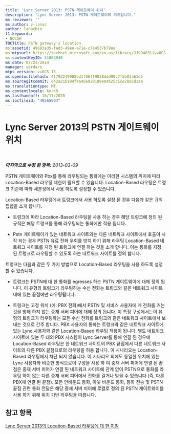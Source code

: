 ```yaml
---
title: 'Lync Server 2013: PSTN 게이트웨이 위치'
description: 'Lync Server 2013: PSTN 게이트웨이의 위치입니다.'
ms.reviewer: ''
ms.author: v-lanac
author: lanachin
f1.keywords:
- NOCSH
TOCTitle: PSTN gateway's location
ms:assetid: 49693a35-fad3-49ee-a71e-c7e4537b79aa
ms:mtpsurl: https://technet.microsoft.com/en-us/library/JJ994031(v=OCS.15)
ms:contentKeyID: 51803940
ms.date: 07/23/2014
manager: serdars
mtps_version: v=OCS.15
ms.openlocfilehash: 4f793249908bd1f064f9038ddd90c7f5b01a61d5
ms.sourcegitcommit: d42a21b194f4a45e828188e04b25c1ce28a5d1ae
ms.translationtype: MT
ms.contentlocale: ko-KR
ms.lasthandoff: 10/17/2020
ms.locfileid: "48565604"
---
```

# <a name="pstn-gateways-location-in-lync-server-2013"></a>Lync Server 2013의 PSTN 게이트웨이 위치

<div data-xmlns="http://www.w3.org/1999/xhtml">

<div class="topic" data-xmlns="http://www.w3.org/1999/xhtml" data-msxsl="urn:schemas-microsoft-com:xslt" data-cs="https://msdn.microsoft.com/">

<div data-asp="https://msdn2.microsoft.com/asp">



</div>

<div id="mainSection">

<div id="mainBody">

<span> </span>

_**마지막으로 수정 된 항목:** 2013-03-09_

PSTN 게이트웨이와 Pbx를 통해 라우팅되는 통화에는 이러한 시스템의 위치에 따라 Location-Based 라우팅 제한이 필요할 수 있습니다. Location-Based 라우팅은 트렁크 기준에 따라 세분성에서 사용 하도록 설정할 수 있습니다.

Location-Based 라우팅에서 트렁크에서 사용 하도록 설정 된 경우 다음과 같은 규칙 집합을 소개 합니다.

  - 트렁크에 따라 Location-Based 라우팅을 사용 하는 경우 해당 트렁크에 정의 된 규칙은 해당 트렁크를 통해 라우팅되는 통화에만 적용 됩니다.

  - Pstn 게이트웨이가 있는 네트워크 사이트와는 다른 네트워크 사이트에서 호출이 시작 되는 경우 PSTN 유료 전화 우회를 방지 하기 위해 라우팅 Location-Based 네트워크 사이트를 지정 된 트렁크에 연결 하는 것을 소개 합니다. 이는 통화를 지정 된 트렁크로 라우팅할 수 있도록 하는 네트워크 사이트를 정의 합니다.

트렁크는 다음과 같은 두 가지 방법으로 Location-Based 라우팅을 사용 하도록 설정할 수 있습니다.

  - 트렁크는 PSTN에 대 한 통화를 egresses 하는 PSTN 게이트웨이에 대해 정의 됩니다. 이 유형의 트렁크가 라우팅하는 수신 전화는 트렁크와 같은 네트워크 사이트 내에 있는 끝점에만 라우팅됩니다.

  - 트렁크는 고정 위치 (예: PBX 전화)에서 PSTN 및 서비스 사용자에 게 전화를 거는 것을 방해 하지 않는 중재 서버 피어에 대해 정의 됩니다. 이 특정 구성에서는이 유형의 트렁크가 라우팅하는 모든 수신 전화를 트렁크와 같은 네트워크 사이트에서 보내는 것으로 간주 합니다. PBX 사용자의 통화는 트렁크와 같은 네트워크 사이트에 있는 Lync 사용자와 같은 Location-Based 라우팅 적용이 됩니다. 별도 네트워크 사이트에 있는 두 대의 PBX 시스템이 Lync Server를 통해 연결 된 경우에 Location-Based 라우팅은 한 네트워크 사이트의 PBX 끝점에서 다른 네트워크 사이트의 다른 PBX 끝점으로의 라우팅을 허용 합니다. 이 시나리오는 Location-Based 라우팅에서 차단 되지 않습니다. 이 시나리오 외에도 동일한 위치에 있는 Lync 사용자와 비슷한 방식으로이 구성을 사용 하 여 중재 서버 피어에 연결 된 끝점은 중재 서버 피어가 연결 된 네트워크 사이트에 관계 없이 PSTN으로 통화를 라우팅 하지 않는 다른 중재 서버 피어에서 전화를 걸거나 받을 수 있습니다 (즉, 다른 PBX에 연결 된 끝점). 모든 인바운드 통화, 아웃 바운드 통화, 통화 전송 및 PSTN 끝점 관련 통화 전달은 해당 중재 서버 피어에 로컬로 정의 된 PSTN 게이트웨이를 사용 하기 위해 위치 기반 라우팅을 따릅니다.

<div>

## <a name="see-also"></a>참고 항목


[Lync Server 2013의 Location-Based 라우팅에 대 한 지침](lync-server-2013-guidance-for-location-based-routing.md)  
  

</div>

</div>

<span> </span>

</div>

</div>

</div>


